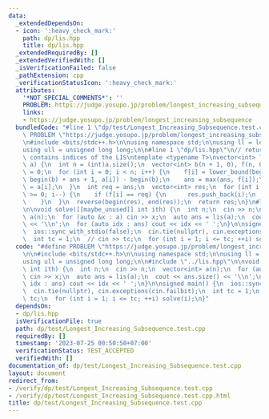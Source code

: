 ```yaml
---
data:
  _extendedDependsOn:
  - icon: ':heavy_check_mark:'
    path: dp/lis.hpp
    title: dp/lis.hpp
  _extendedRequiredBy: []
  _extendedVerifiedWith: []
  _isVerificationFailed: false
  _pathExtension: cpp
  _verificationStatusIcon: ':heavy_check_mark:'
  attributes:
    '*NOT_SPECIAL_COMMENTS*': ''
    PROBLEM: https://judge.yosupo.jp/problem/longest_increasing_subsequence
    links:
    - https://judge.yosupo.jp/problem/longest_increasing_subsequence
  bundledCode: "#line 1 \"dp/test/Longest_Increasing_Subsequence.test.cpp\"\n#define\
    \ PROBLEM \"https://judge.yosupo.jp/problem/longest_increasing_subsequence\"\n\
    \n#include <bits/stdc++.h>\n\nusing namespace std;\n\nusing ll = long long;\n\
    using ull = unsigned long long;\n\n#line 1 \"dp/lis.hpp\"\n// return a vector\
    \ contains indices of the LIS\ntemplate <typename T>\nvector<int> lis(const vector<T>&\
    \ a) {\n  int n = (int)a.size();\n  vector<int> b(n + 1, 0), f(n, 0);\n  int ans\
    \ = 0;\n  for (int i = 0; i < n; i++) {\n    f[i] = lower_bound(begin(b) + 1,\
    \ begin(b) + ans + 1, a[i]) - begin(b);\n    ans = max(ans, f[i]);\n    b[f[i]]\
    \ = a[i];\n  }\n  int req = ans;\n  vector<int> res;\n  for (int i = n - 1; i\
    \ >= 0; i--) {\n    if (f[i] == req) {\n      res.push_back(i);\n      --req;\n\
    \    }\n  }\n  reverse(begin(res), end(res));\n  return res;\n}\n#line 11 \"dp/test/Longest_Increasing_Subsequence.test.cpp\"\
    \n\nvoid solve([[maybe_unused]] int ith) {\n  int n;\n  cin >> n;\n  vector<int>\
    \ a(n);\n  for (auto &x : a) cin >> x;\n  auto ans = lis(a);\n  cout << ans.size()\
    \ << '\\n';\n  for (auto idx : ans) cout << idx << ' ';\n}\n\nsigned main() {\n\
    \  ios::sync_with_stdio(false);\n  cin.tie(nullptr), cin.exceptions(cin.failbit);\n\
    \  int tc = 1;\n  // cin >> tc;\n  for (int i = 1; i <= tc; ++i) solve(i);\n}\n"
  code: "#define PROBLEM \"https://judge.yosupo.jp/problem/longest_increasing_subsequence\"\
    \n\n#include <bits/stdc++.h>\n\nusing namespace std;\n\nusing ll = long long;\n\
    using ull = unsigned long long;\n\n#include \"../lis.hpp\"\n\nvoid solve([[maybe_unused]]\
    \ int ith) {\n  int n;\n  cin >> n;\n  vector<int> a(n);\n  for (auto &x : a)\
    \ cin >> x;\n  auto ans = lis(a);\n  cout << ans.size() << '\\n';\n  for (auto\
    \ idx : ans) cout << idx << ' ';\n}\n\nsigned main() {\n  ios::sync_with_stdio(false);\n\
    \  cin.tie(nullptr), cin.exceptions(cin.failbit);\n  int tc = 1;\n  // cin >>\
    \ tc;\n  for (int i = 1; i <= tc; ++i) solve(i);\n}"
  dependsOn:
  - dp/lis.hpp
  isVerificationFile: true
  path: dp/test/Longest_Increasing_Subsequence.test.cpp
  requiredBy: []
  timestamp: '2023-07-25 00:50:50+07:00'
  verificationStatus: TEST_ACCEPTED
  verifiedWith: []
documentation_of: dp/test/Longest_Increasing_Subsequence.test.cpp
layout: document
redirect_from:
- /verify/dp/test/Longest_Increasing_Subsequence.test.cpp
- /verify/dp/test/Longest_Increasing_Subsequence.test.cpp.html
title: dp/test/Longest_Increasing_Subsequence.test.cpp
---
```

